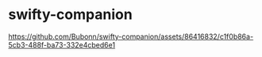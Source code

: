 # swifty-companion

https://github.com/Bubonn/swifty-companion/assets/86416832/c1f0b86a-5cb3-488f-ba73-332e4cbed6e1

